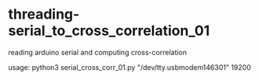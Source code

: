 # threading-serial_to_cross_correlation_01
reading arduino serial and computing cross-correlation

usage: python3 serial_cross_corr_01.py "/dev/tty.usbmodem146301" 19200
